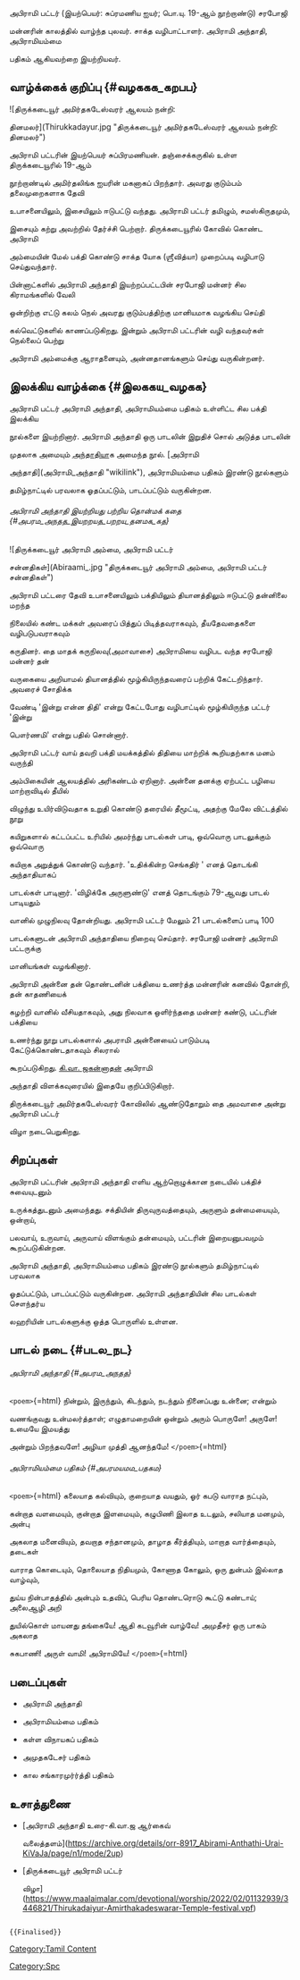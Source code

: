 அபிராமி பட்டர் (இயற்பெயர்: சுப்ரமணிய ஐயர்; பொ.யு. 19-ஆம் நூற்றாண்டு) சரபோஜி
மன்னரின் காலத்தில் வாழ்ந்த புலவர். சாக்த வழிபாட்டாளர். அபிராமி அந்தாதி, அபிராமியம்மை
பதிகம் ஆகியவற்றை இயற்றியவர்.

## வாழ்க்கைக் குறிப்பு {#வழககக_கறபப}

![திருக்கடையூர் அமிர்தகடேஸ்வரர் ஆலயம் நன்றி:
தினமலர்](Thirukkadayur.jpg "திருக்கடையூர் அமிர்தகடேஸ்வரர் ஆலயம் நன்றி: தினமலர்")
அபிராமி பட்டரின் இயற்பெயர் சுப்பிரமணியன். தஞ்சைக்கருகில் உள்ள திருக்கடையூரில் 19-ஆம்
நூற்றாண்டில் அமிர்தலிங்க ஐயரின் மகனாகப் பிறந்தார். அவரது குடும்பம் தலைமுறைகளாக தேவி
உபாசனையிலும், இசையிலும் ஈடுபட்டு வந்தது. அபிராமி பட்டர் தமிழும், சமஸ்கிருதமும்,
இசையும் கற்று அவற்றில் தேர்ச்சி பெற்றார். திருக்கடையூரில் கோவில் கொண்ட அபிராமி
அம்மையின் மேல் பக்தி கொண்டு சாக்த யோக (ஶ்ரீவித்யா) முறைப்படி வழிபாடு செய்துவந்தார்.

பின்னாட்களில் அபிராமி அந்தாதி இயற்றப்பட்டபின் சரபோஜி மன்னர் சில கிராமங்களில் வேலி
ஒன்றிற்கு எட்டு கலம் நெல் அவரது குடும்பத்திற்கு மானியமாக வழங்கிய செய்தி
கல்வெட்டுகளில் காணப்படுகிறது. இன்றும் அபிராமி பட்டரின் வழி வந்தவர்கள் நெல்லைப் பெற்று
அபிராமி அம்மைக்கு ஆராதனையும், அன்னதானங்களும் செய்து வருகின்றனர்.

## இலக்கிய வாழ்க்கை {#இலககய_வழகக}

அபிராமி பட்டர் அபிராமி அந்தாதி, அபிராமியம்மை பதிகம் உள்ளிட்ட சில பக்தி இலக்கிய
நூல்களை இயற்றினார். அபிராமி அந்தாதி ஒரு பாடலின் இறுதிச் சொல் அடுத்த பாடலின்
முதலாக அமையும் [அந்தாதிய](அந்தாதி "wikilink")ாக அமைந்த நூல். [அபிராமி
அந்தாதி](அபிராமி_அந்தாதி "wikilink"), அபிராமியம்மை பதிகம் இரண்டு நூல்களும்
தமிழ்நாட்டில் பரவலாக ஓதப்பட்டும், பாடப்பட்டும் வருகின்றன.

###### அபிராமி அந்தாதி இயற்றியது பற்றிய தொன்மக் கதை {#அபரம_அநதத_இயறறயத_பறறய_தனமக_கத}

![திருக்கடையூர் அபிராமி அம்மை, அபிராமி பட்டர்
சன்னதிகள்](Abiraami_.jpg "திருக்கடையூர் அபிராமி அம்மை, அபிராமி பட்டர் சன்னதிகள்")
அபிராமி பட்டரை தேவி உபாசனையிலும் பக்தியிலும் தியானத்திலும் ஈடுபட்டு தன்னிலை மறந்த
நிலையில் கண்ட மக்கள் அவரைப் பித்துப் பிடித்தவராகவும், தீயதேவதைகளை வழிபடுபவராகவும்
கருதினர். தை மாதக் கருநிலவு(அமாவாசை) அபிராமியை வழிபட வந்த சரபோஜி மன்னர் தன்
வருகையை அறியாமல் தியானத்தில் மூழ்கியிருந்தவரைப் பற்றிக் கேட்டறிந்தார். அவரைச் சோதிக்க
வேண்டி \'இன்று என்ன திதி\' என்று கேட்டபோது வழிபாட்டில் மூழ்கியிருந்த பட்டர் \'இன்று
பௌர்ணமி\' என்று பதில் சொன்னார்.

அபிராமி பட்டர் வாய் தவறி பக்தி மயக்கத்தில் திதியை மாற்றிக் கூறியதற்காக மனம் வருந்தி
அம்பிகையின் ஆலயத்தில் அரிகண்டம் ஏறினார். அன்னை தனக்கு ஏற்பட்ட பழியை மாற்றாவிடில் தீயில்
விழுந்து உயிர்விடுவதாக உறுதி கொண்டு தரையில் தீமூட்டி, அதற்கு மேலே விட்டத்தில் நூறு
கயிறுகளால் கட்டப்பட்ட உரியில் அமர்ந்து பாடல்கள் பாடி, ஒவ்வொரு பாடலுக்கும் ஒவ்வொரு
கயிறாக அறுத்துக் கொண்டு வந்தார். \'உதிக்கின்ற செங்கதிர் \' எனத் தொடங்கி அந்தாதியாகப்
பாடல்கள் பாடினார். \'விழிக்கே அருளுண்டு\' எனத் தொடங்கும் 79-ஆவது பாடல் பாடியதும்
வானில் முழுநிலவு தோன்றியது. அபிராமி பட்டர் மேலும் 21 பாடல்களைப் பாடி 100
பாடல்களுடன் அபிராமி அந்தாதியை நிறைவு செய்தார். சரபோஜி மன்னர் அபிராமி பட்டருக்கு
மானியங்கள் வழங்கினார்.

அபிராமி அன்னை தன் தொண்டனின் பக்தியை உணர்த்த மன்னரின் கனவில் தோன்றி, தன் காதணியைக்
கழற்றி வானில் வீசியதாகவும், அது நிலவாக ஒளிர்ந்ததை மன்னர் கண்டு, பட்டரின் பக்தியை
உணர்ந்து நூறு பாடல்களால் அபராமி அன்னையைப் பாடும்படி கேட்டுக்கொண்டதாகவும் சிலரால்
கூறப்படுகிறது. [கி.வா. ஜகன்னாதன்](கி._வா._ஜகந்நாதன் "wikilink") அபிராமி
அந்தாதி விளக்கவுரையில் இதையே குறிப்பிடுகிறார்.

திருக்கடையூர் அமிர்தகடேஸ்வரர் கோவிலில் ஆண்டுதோறும் தை அமவாசை அன்று அபிராமி பட்டர்
விழா நடைபெறுகிறது.

## சிறப்புகள்

அபிராமி பட்டரின் அபிராமி அந்தாதி எளிய ஆற்றொழுக்கான நடையில் பக்திச் சுவையுடனும்
உருக்கத்துடனும் அமைந்தது. சக்தியின் திருவுருவத்தையும், அருளும் தன்மையையும், ஒன்றாய்,
பலவாய், உருவாய், அருவாய் விளங்கும் தன்மையும், பட்டரின் இறையனுபவமும் கூறப்படுகின்றன.
அபிராமி அந்தாதி, அபிராமியம்மை பதிகம் இரண்டு நூல்களும் தமிழ்நாட்டில் பரவலாக
ஓதப்பட்டும், பாடப்பட்டும் வருகின்றன. அபிராமி அந்தாதியின் சில பாடல்கள் சௌந்தர்ய
லஹரியின் பாடல்களுக்கு ஒத்த பொருளில் உள்ளன.

## பாடல் நடை {#படல_நட}

###### அபிராமி அந்தாதி {#அபரம_அநதத}

`<poem>`{=html} நின்றும், இருந்தும், கிடந்தும், நடந்தும் நினைப்பது உன்னை; என்றும்
வணங்குவது உன்மலர்த்தாள்; எழுதாமறையின் ஒன்றும் அரும் பொருளே! அருளே! உமையே இமயத்து
அன்றும் பிறந்தவளே! அழியா முத்தி ஆனந்தமே! `</poem>`{=html}

###### அபிராமியம்மை பதிகம் {#அபரமயமம_பதகம}

`<poem>`{=html} கலையாத கல்வியும், குறையாத வயதும், ஓர் கபடு வாராத நட்பும்,
கன்றாத வளமையும், குன்றாத இளமையும், கழுபிணி இலாத உடலும், சலியாத மனமும், அன்பு
அகலாத மனைவியும், தவறாத சந்தானமும், தாழாத கீர்த்தியும், மாறாத வார்த்தையும், தடைகள்
வாராத கொடையும், தொலையாத நிதியமும், கோணாத கோலும், ஒரு துன்பம் இல்லாத வாழ்வும்,
துய்ய நின்பாதத்தில் அன்பும் உதவிப், பெரிய தொண்டரொடு கூட்டு கண்டாய்; அலைஆழி அறி
துயில்கொள் மாயனது தங்கையே! ஆதி கடவூரின் வாழ்வே! அமுதீசர் ஒரு பாகம் அகலாத
சுகபாணி! அருள் வாமி! அபிராமியே! `</poem>`{=html}

## படைப்புகள்

-   அபிராமி அந்தாதி
-   அபிராமியம்மை பதிகம்
-   கள்ள விநாயகப் பதிகம்
-   அமுதகடேசர் பதிகம்
-   கால சங்காரமுர்ர்த்தி பதிகம்

## உசாத்துணை

-   [அபிராமி அந்தாதி உரை-கி.வா.ஜ ஆர்கைவ்
    வலைத்தளம்](https://archive.org/details/orr-8917_Abirami-Anthathi-Urai-KiVaJa/page/n1/mode/2up)
-   [திருக்கடையூர் அபிராமி பட்டர்
    விழா](https://www.maalaimalar.com/devotional/worship/2022/02/01132939/3446821/Thirukadaiyur-Amirthakadeswarar-Temple-festival.vpf)

```{=mediawiki}
{{Finalised}}
```
[Category:Tamil Content](Category:Tamil_Content "wikilink")
[Category:Spc](Category:Spc "wikilink")
